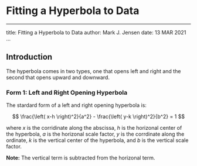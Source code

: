 # Fitting a Hyperbola to Data

---
title: Fitting a Hyperbola to Data
author: Mark J. Jensen
date: 13 MAR 2021
...

## Introduction

The hyperbola comes in two types, one that opens left and right and the second that opens upward and downward. 

### Form 1: Left and Right Opening Hyperbola

The stardard form of a left and right opening hyperbola is:

$$ \frac{\left( x-h \right)^2}{a^2} - \frac{\left( y-k \right)^2}{b^2} = 1 $$

where $x$ is the corridinate along the abscissa,
$h$ is the horizonal center of the hyperbola,
$a$ is the horizonal scale factor,
$y$ is the corrdinate along the ordinate,
$k$ is the vertical center of the hyperbola, and
$b$ is the vertical scale factor.

**Note:** The vertical term is subtracted from the horizonal term.

### 